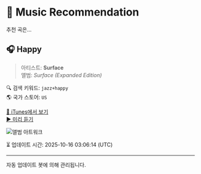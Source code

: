 
# 🎵 Music Recommendation

추천 곡은...

## 🎧 Happy  
> 아티스트: **Surface**  
> 앨범: _Surface (Expanded Edition)_  

🔍 검색 키워드: `jazz+happy`  
🌎 국가 스토어: `US`

[🔗 iTunes에서 보기](https://music.apple.com/us/album/happy/828341355?i=828341367&uo=4)  
[▶️ 미리 듣기](https://audio-ssl.itunes.apple.com/itunes-assets/AudioPreview115/v4/11/ad/6d/11ad6db8-06b0-c5bf-685c-677760d24f3a/mzaf_17601703800039811211.plus.aac.p.m4a)

![앨범 아트워크](https://is1-ssl.mzstatic.com/image/thumb/Music124/v4/76/d4/ac/76d4ace7-227d-fcc8-8e50-dd038be2ac8c/886444355131.jpg/100x100bb.jpg)

⏳ 업데이트 시간: 2025-10-16 03:06:14 (UTC)

---
자동 업데이트 봇에 의해 관리됩니다.
